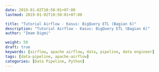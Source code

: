 ```yaml
---
date: 2019-01-02T10:50:01+07:00
lastmod: 2019-01-02T10:50:01+07:00

title: "Tutorial Airflow - Kasus: BigQuery ETL (Bagian 6)"
description: "Tutorial Airflow - Kasus: BigQuery ETL (Bagian 6)"
author: "Imam Digmi"

weight: 50
draft: true
keywords: [airflow, apache airflow, data, pipeline, data engineer]
tags: [data-pipeline, apache-airflow]
categories: [Data Pipeline, Python]
---
```


<!--more-->
